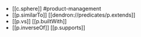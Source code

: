 
- [[c.sphere]] #product-management
- [[p.similarTo]] [[dendron://predicates/p.extends]] 
- [[p.vs]] [[p.builtWith]]
- [[p.inverseOf]] [[p.supports]]
